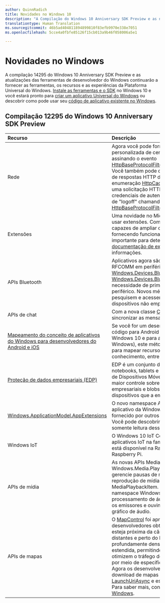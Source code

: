 ```yaml
---
author: QuinnRadich
title: Novidades no Windows 10
description: "A Compilação do Windows 10 Anniversary SDK Preview e as novas ferramentas de desenvolvedor fornecem as ferramentas, os recursos e as experiências da nova Plataforma Universal do Windows."
translationtype: Human Translation
ms.sourcegitcommit: 46b5ad404811894899810f83efb9970e338e7051
ms.openlocfilehash: 5cce4a0fbfe85126f15cb013a9b46f058006a5e1

---
```


# Novidades no Windows

A compilação 14295 do Windows 10 Anniversary SDK Preview e as atualizações das ferramentas de desenvolvedor do Windows continuarão a fornecer as ferramentas, os recursos e as experiências da Plataforma Universal do Windows. [Instale as ferramentas e o SDK](https://developer.microsoft.com/en-us/windows/downloads#_blank) no Windows 10 e você estará pronto para [criar um aplicativo Universal do Windows](https://msdn.microsoft.com/library/windows/apps/bg124288) ou descobrir como pode usar seu [código de aplicativo existente no Windows](https://msdn.microsoft.com/library/windows/apps/mt238321).

## Compilação 12295 do Windows 10 Anniversary SDK Preview

Recurso | Descrição
 :---- | :----
Rede | Agora você pode fornecer sua própria validação personalizada de certificados SSL/TLS de servidor assinando o evento [HttpBaseProtocolFilter.ServerCustomValidationRequest](https://msdn.microsoft.com/library/windows/apps/windows.web.http.filters.httpbaseprotocolfilter.aspx#_blank). Você também pode desativar completamente a leitura de respostas HTTP do cache, especificando o valor de enumeração [HttpCacheReadBehavior.NoCache](https://msdn.microsoft.com/library/windows/apps/windows.web.http.filters.httpcachereadbehavior.aspx#_blank) em uma solicitação HTTP. Agora é possível limpar as credenciais de autenticação para habilitar um cenário de "logoff" chamando o método [HttpBaseProtocolFilter.ClearAuthenticationCache](https://msdn.microsoft.com/library/windows/apps/windows.web.http.filters.httpbaseprotocolfilter.aspx#_blank).
Extensões | Uma novidade no Microsoft Edge é a capacidade de usar extensões. Com as extensões, os usuários são capazes de ampliar os recursos do Microsoft Edge, fornecendo funcionalidades de nicho que são importante para determinados públicos-alvo. Confira a [documentação de extensões](https://developer.microsoft.com/en-us/microsoft-edge/platform/documentation/extensions/#_blank) para obter mais informações.
APIs Bluetooth | Aplicativos agora são capazes de acessar os serviços RFCOMM em periféricos Bluetooth remotos via [Windows.Devices.Bluetooth e Windows.Devices.Bluetooth.Rfcomm](https://msdn.microsoft.com/library/windows/apps/windows.devices.bluetooth.aspx#_blank) sem a necessidade de primeiramente emparelhar-se com o periférico. Novos métodos permitem que aplicativos pesquisem e acessem serviços RFCOMM em dispositivos não emparelhados.
APIs de chat | Com a nova classe [ChatSyncManager](https://msdn.microsoft.com/library/windows/apps/mt414181.aspx#_blank), você pode sincronizar as mensagens de texto de e para a nuvem.
[Mapeamento do conceito de aplicativos do Windows para desenvolvedores do Android e iOS](https://msdn.microsoft.com/windows/uwp/porting/android-ios-uwp-map#_blank) | Se você for um desenvolvedor com habilidades e/ou código para Android ou iOS e quiser mudar para o Windows 10 e para a UWP (Plataforma Universal do Windows), este método tem tudo o que você precisa para mapear recursos de plataforma, e seu conhecimento, entre as três plataformas.
[Proteção de dados empresariais (EDP)](https://msdn.microsoft.com/windows/uwp/enterprise/edp-hub?branch=build2016#_blank) | EDP é um conjunto de recursos em desktops, notebooks, tablets e telefones para o Gerenciamento de Dispositivos Móveis (MDM). O EDP dá às empresas maior controle sobre como seus dados (arquivos empresariais e blobs de dados) são tratados nos dispositivos que a empresa gerencia.
[Windows.ApplicationModel.AppExtensions](https://msdn.microsoft.com/library/windows/apps/windows.applicationmodel.appextensions.aspx#_blank) | O novo namespace AppExtensions permite que seu aplicativo da Windows Store hospede o conteúdo fornecido por outros aplicativos da Windows Store. Você pode descobrir, enumerar e acessar conteúdo somente leitura desses aplicativos.
Windows IoT | O Windows 10 IoT Core permite que você crie aplicativos IoT na familiaridade do Windows e agora está disponível na Raspberry Pi 3, a mais nova placa Raspberry Pi.
APIs de mídia | As novas APIs MediaBreak no namespace Windows.Media.Playback permitem que você agende e gerencie pausas de mídia com facilidade durante a reprodução de mídia usando MediaSource e MediaPlaybackItem. As novas APIs AudioGraph no namespace Windows.Media.Audio adicionam processamento de áudio espacial que permite atribuir os emissores e ouvintes posicionados em 3D a nós do gráfico de áudio.
APIs de mapas | O [MapControl](https://msdn.microsoft.com/library/windows/apps/windows.ui.xaml.controls.maps.mapcontrol.aspx#_blank) foi aprimorado para permitir que os desenvolvedores obtenham uma região visível que esteja próxima da câmera, excluindo regiões que estão distantes e perto do horizonte em uma exibição profundamente densa. A classe [MapLocationFinder](https://msdn.microsoft.com/library/windows/apps/windows.services.maps.maplocationfinder.aspx#_blank) foi estendida, permitindo que os desenvolvedores otimizem o tráfego de rede na geocodificação reversa por meio de especificação de uma precisão desejada. Agora os desenvolvedores podem aproveitar o download de mapas offline usando o método [LaunchUriAsync](https://msdn.microsoft.com/library/windows/apps/hh701480.aspx#_blank) e especificando a latitude e longitude. Para saber mais, consulte [Iniciar o aplicativo Mapas do Windows](https://msdn.microsoft.com/windows/uwp/launch-resume/launch-maps-app#_blank).



<!--HONumber=Jun16_HO4-->


